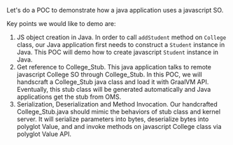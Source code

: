 Let's do a POC to demonstrate how a java application uses a javascript SO.

Key points we would like to demo are:
1. JS object creation in Java.
   In order to call `addStudent` method on `College` class, our Java application 
   first needs to construct a `Student` instance in Java. This POC will demo
   how to create javascript `Student` instance in Java. 
2. Get reference to College\_Stub.
   This java application talks to remote javascript College SO through College\_Stub.
   In this POC, we will handscraft a College\_Stub java class and load it with 
   GraalVM API. Eventually, this stub class will be generated automatically and Java
   applications get the stub from OMS.
3. Serialization, Deserialization and Method Invocation.
   Our handcrafted College\_Stub.java should mimic the behaviors of stub class and 
   kernel server. It will serialize parameters into bytes, deserialize bytes into 
   polyglot Value, and and invoke methods on javascript College class via polyglot Value API. 
